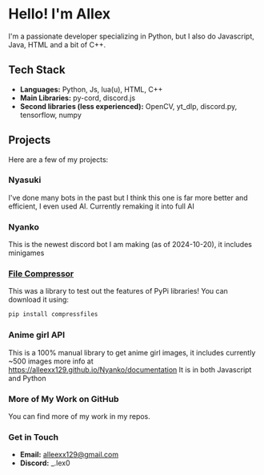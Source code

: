 # Hello! I'm Allex

I'm a passionate developer specializing in Python, but I also do Javascript, Java, HTML and a bit of C++.

## Tech Stack

- **Languages:** Python, Js, lua(u), HTML, C++
- **Main Libraries:** py-cord, discord.js
- **Second libraries (less experienced):** OpenCV, yt_dlp, discord.py, tensorflow, numpy

## Projects

Here are a few of my projects:

### Nyasuki
I've done many bots in the past but I think this one is far more better and efficient, I even used AI. Currently remaking it into full AI

### Nyanko
This is the newest discord bot I am making (as of 2024-10-20), it includes minigames

### [File Compressor](https://github.com/Alleexx129/compressfiles)
This was a library to test out the features of PyPi libraries! You can download it using:

```sh
pip install compressfiles
```

### Anime girl API
This is a 100% manual library to get anime girl images, it includes currently ~500 images more info at https://alleexx129.github.io/Nyanko/documentation
It is in both Javascript and Python

### More of My Work on GitHub

You can find more of my work in my repos.

### Get in Touch

- **Email:** [alleexx129@gmail.com](mailto:alleexx129@gmail.com)
- **Discord:** _.lex0
